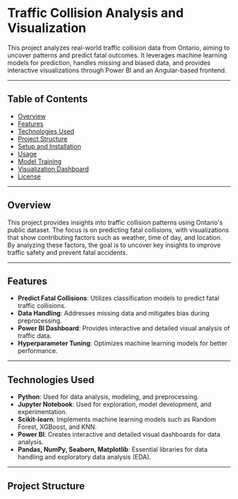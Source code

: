 # Traffic Collision Analysis and Visualization

This project analyzes real-world traffic collision data from Ontario, aiming to uncover patterns and predict fatal outcomes. It leverages machine learning models for prediction, handles missing and biased data, and provides interactive visualizations through Power BI and an Angular-based frontend.

---

## Table of Contents
- [Overview](#overview)
- [Features](#features)
- [Technologies Used](#technologies-used)
- [Project Structure](#project-structure)
- [Setup and Installation](#setup-and-installation)
- [Usage](#usage)
- [Model Training](#model-training)
- [Visualization Dashboard](#visualization-dashboard)
- [License](#license)

---

## Overview
This project provides insights into traffic collision patterns using Ontario's public dataset. The focus is on predicting fatal collisions, with visualizations that show contributing factors such as weather, time of day, and location. By analyzing these factors, the goal is to uncover key insights to improve traffic safety and prevent fatal accidents.

---

## Features
- **Predict Fatal Collisions**: Utilizes classification models to predict fatal traffic collisions.
- **Data Handling**: Addresses missing data and mitigates bias during preprocessing.
- **Power BI Dashboard**: Provides interactive and detailed visual analysis of traffic data.
- **Hyperparameter Tuning**: Optimizes machine learning models for better performance.

---

## Technologies Used
- **Python**: Used for data analysis, modeling, and preprocessing.
- **Jupyter Notebook**: Used for exploration, model development, and experimentation.
- **Scikit-learn**: Implements machine learning models such as Random Forest, XGBoost, and KNN.
- **Power BI**: Creates interactive and detailed visual dashboards for data analysis.
- **Pandas, NumPy, Seaborn, Matplotlib**: Essential libraries for data handling and exploratory data analysis (EDA).

---

## Project Structure
